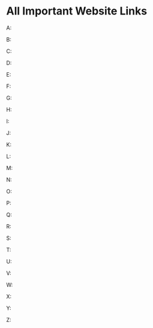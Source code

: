 # All Important Website Links

A:


B:



C:


D:


E:



F:


G:


H:


I:


J:


K:


L:


M:


N:



O:


P:


Q:


R:



S:


T:


U:



V:



W:



X:



Y:



Z:


